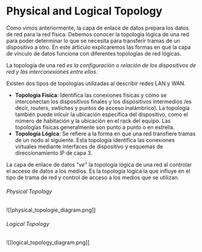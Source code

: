 # Physical and Logical Topology

Como vimos anteriormente, la capa de enlace de datos prepara los datos de red para la red física. Debemos conocer la topología lógica de una red para poder determinar lo que se necesita para transferir tramas de un dispositivo a otro. En este árticulo explicaremos las formas en que la capa de vínculo de datos funciona con diferentes topologías de red lógicas.

La topología de una red *es la configuración o relación de los dispositivos de red y las interconexiones entre ellos*.

Existen dos tipos de topologías utilizadas al describir redes LAN y WAN.

- **Topología Física**: Identifica las conexiones físicas y cómo se interconectan los dispositivos finales y los dispositivos intermedios /es decir, routers, swtiches y puntos de acceso inalámbrico). La topología también puede inlcuir la ubicación específica del dispositivo, como el número de habitación y la ubicación en el rack del equipo. Las topologías físicas generalmente son punto a punto o en estrella.
- **Topología Lógica**: Se refiere a la forma en que una red transfiere tramas de un nodo al siguiente. Esta topología identifica las conexiones virtuales mediante interfaces de dispositivo y esquemas de direccionamiento IP de capa 3.

La capa de enlace de datos "*ve*" la topología lógica de una red al controlar el acceso de datos a los medios. Es la topología lógica la que influye en el tipo de trama de red y control de acceso a los medios que se utilizan. 

###### Physical Topology
![[physical_topologie_diagram.png]]
###### Logical Topology
![[logical_topology_diagram.png]]

